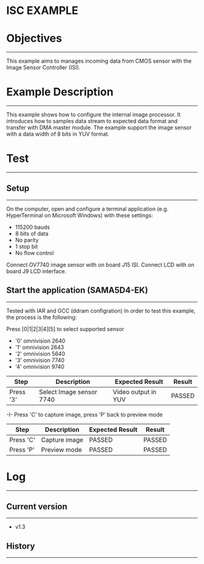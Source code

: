 ISC EXAMPLE
============

# Objectives
------------
This example aims to manages incoming data from CMOS sensor with the Image
Sensor Controller (ISI).

# Example Description
---------------------
This example shows how to configure the internal image processor.
It introduces how to samples data stream to expected data format and 
transfer with DMA master module. The example support the image sensor with a data 
width of 8 bits in YUV format.

# Test
------

## Setup
--------
On the computer, open and configure a terminal application
(e.g. HyperTerminal on Microsoft Windows) with these settings:
 - 115200 bauds
 - 8 bits of data
 - No parity
 - 1 stop bit
 - No flow control

Connect OV7740 image sensor with on board J15 ISI.
Connect LCD with on board J9 LCD interface.

## Start the application (SAMA5D4-EK)
--------

Tested with IAR and GCC (ddram configration)
In order to test this example, the process is the following:

Press [0|1|2|3|4][5] to select supported sensor
- '0' omnivision 2640
- '1' omnivision 2643
- '2' omnivision 5640
- '3' omnivision 7740
- '4' omnivision 9740

Step | Description | Expected Result | Result
-----|-------------|-----------------|-------
Press '3'| Select Image sensor 7740 | Video output in YUV | PASSED

-I- Press 'C' to capture image, press 'P' back to preview mode

Step | Description | Expected Result | Result
-----|-------------|-----------------|-------
Press 'C' | Capture image | PASSED | PASSED
Press 'P' | Preview mode  | PASSED | PASSED

# Log
------

## Current version
--------
 - v1.3

## History
--------
